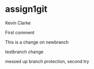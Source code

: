 # assign1git

Kevin Clarke

First comment

This is a change on newbranch

testbranch change

messed up branch protection, second try

